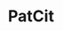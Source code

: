 ---
api_or_bulk_downloads: Bulk
authors: Cyril Verluise, Gabriele Cristelli, Kyle Higham, Lucas Violon, Gaétan de
  Rassenfosse
bigquery: https://console.cloud.google.com/bigquery?project=patcit-public-data&p=patcit-public-data&page=project
citation: 'Cyril Verluise, Gabriele Cristelli, Kyle Higham, Lucas Violon, & Gaétan
  de Rassenfosse. (2020). PatCit: A Comprehensive Dataset of Patent Citations (Version
  0.3.1) [Data set]. Zenodo. http://doi.org/10.5281/zenodo.4391095'
code: https://cverluise.github.io/notebook
contributors: Cyril Verluise, Gabriele Cristelli, Kyle Higham, Lucas Violon, Gaétan
  de Rassenfosse
cost: None
datasets_and_publications_using_this_dataset: https://papers.ssrn.com/sol3/papers.cfm?abstract_id=3754772
description: 'In-text and front page citations to non-patent literature and in-text
  patent citations, extracted and parsed. patCit builds on DOCDB, the largest database
  of Non Patent Literature (NPL) citations. First, we deduplicate this corpus and
  organize it into 10 categories. Then, we design and apply category specific information
  extraction models using spaCy. Eventually, when possible, we enrich the data using
  external domain specific high quality databases. Managed as an open-source, collaboratively
  maintained project. '
documentation: https://cverluise.github.io/PatCit/
doi: https://doi.org/10.5281/zenodo.3710993
error_metrics: 'yes'
last_edit: 04/10/2022, 18:00:08
location: https://doi.org/10.5281/zenodo.3710993
maintained_by: Cyril Verluise
record_creation_timestamp: 11/17/2020 10:38:00
related_project_shortnames: rons, lens
related_publications: https://papers.ssrn.com/sol3/papers.cfm?abstract_id=3754772
relationships:
- rons
- lens
schema_fields:
- issue
- acc_num
- institution
- tdoc_num
- publication_date
- reference_doi
- title
- journal_title_abbrev
- event
- funder
- reference_count
- is_cited_by_count
- npl_publn_id
- URL
- ref
- tsg
- page
- meeting
- inpadoc_family_id
- version
- subject
- date
- type
- author
- npl_cat_language_flag
- wg
- docdb_family_id
- tech
- md5
- source
- ISSN
- publication_number
- journal_title
- pat_publn_id
- language_code
- patcit_id
- item
- npl_cat_score
- bibref_score
- npl_cat
- hostname
- hash_id
- is_referenced_by_count
- body
- abstract
- name
- citation
- appln_id
- cited_by
- PMCID
- language_is_reliable
- PMID
- volume
- ISBN
- DOI
- url
shortname: patcit
superseded_by: Wed, 23 Feb 2022 03:04:44 GMT
tags:
- citation
- scholarly literature
- in-text
- front-page
- patent
- science
- database
- Wikipedia
terms_of_use: CC-BY 4.0 International
timeframe: 1836-2018
title: PatCit
uuid: bd8a562a-ce58-4a61-925d-88f0d0695974
versioning: 'Yes'
---